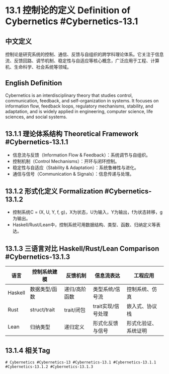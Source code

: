 # 13.1 控制论的定义 Definition of Cybernetics #Cybernetics-13.1

## 中文定义

控制论是研究系统的控制、通信、反馈与自组织的跨学科理论体系。它关注于信息流、反馈回路、调节机制、稳定性与自适应等核心概念，广泛应用于工程、计算机、生命科学、社会系统等领域。

## English Definition

Cybernetics is an interdisciplinary theory that studies control, communication, feedback, and self-organization in systems. It focuses on information flow, feedback loops, regulatory mechanisms, stability, and adaptation, and is widely applied in engineering, computer science, life sciences, and social systems.

## 13.1.1 理论体系结构 Theoretical Framework #Cybernetics-13.1.1

- 信息流与反馈（Information Flow & Feedback）：系统调节与自组织。
- 控制机制（Control Mechanisms）：开环与闭环控制。
- 稳定性与自适应（Stability & Adaptation）：系统鲁棒性与进化。
- 通信与信号（Communication & Signals）：信息传递与处理。

## 13.1.2 形式化定义 Formalization #Cybernetics-13.1.2

- 控制系统C = (X, U, Y, f, g)，X为状态，U为输入，Y为输出，f为状态转移，g为输出。
- Haskell/Rust/Lean中，控制系统可用数据结构、类型、函数、归纳定义等表达。

## 13.1.3 三语言对比 Haskell/Rust/Lean Comparison #Cybernetics-13.1.3

| 语言 | 控制系统建模 | 反馈机制 | 信息流表达 | 工程应用 |
|------|----------|----------|----------|----------|
| Haskell | 数据类型/函数 | 递归/高阶函数 | 类型系统/信号流 | 控制系统、仿真 |
| Rust    | struct/trait   | trait/闭包 | trait实现/信号处理 | 嵌入式、协议栈 |
| Lean    | 归纳类型      | 递归定义 | 形式化反馈与信号 | 形式化验证、系统证明 |

## 13.1.4 相关Tag

`# Cybernetics #Cybernetics-13 #Cybernetics-13.1 #Cybernetics-13.1.1 #Cybernetics-13.1.2 #Cybernetics-13.1.3`
